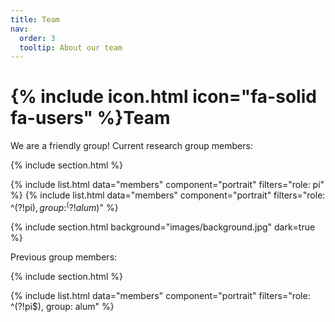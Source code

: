 ```yaml
---
title: Team
nav:
  order: 3
  tooltip: About our team
---
```


# {% include icon.html icon="fa-solid fa-users" %}Team

We are a friendly group!  Current research group members:

{% include section.html %}

{% include list.html data="members" component="portrait" filters="role: pi" %}
{% include list.html data="members" component="portrait" filters="role: ^(?!pi$), group: ^(?!alum$)" %}

{% include section.html background="images/background.jpg" dark=true %}

Previous group members:

{% include section.html %}

{% include list.html data="members" component="portrait" filters="role: ^(?!pi$), group: alum" %}

